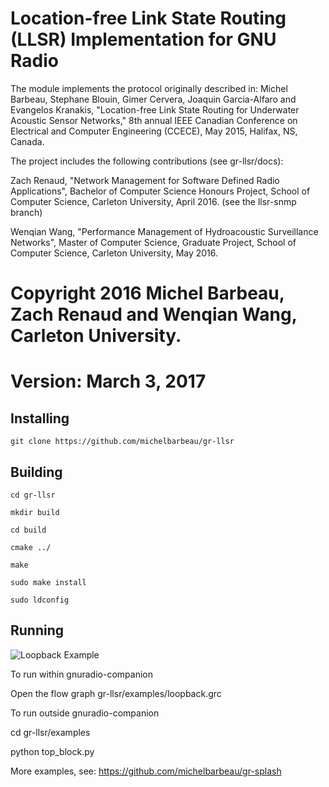 # Location-free Link State Routing (LLSR) Implementation for GNU Radio

The module implements the protocol originally described in:
Michel Barbeau, Stephane Blouin, Gimer Cervera, Joaquin Garcia-Alfaro
and Evangelos Kranakis, "Location-free Link State Routing for Underwater
Acoustic Sensor Networks," 8th annual IEEE Canadian Conference on
Electrical and Computer Engineering (CCECE), May 2015, Halifax, NS,
Canada.

The project includes the following contributions (see gr-llsr/docs):

Zach Renaud, "Network Management for Software Defined Radio Applications", Bachelor of Computer Science Honours Project, School of Computer Science, Carleton University, April 2016. (see the llsr-snmp branch)

Wenqian Wang, "Performance Management of Hydroacoustic Surveillance Networks", Master of Computer Science, Graduate Project, School of Computer Science, Carleton University, May 2016.

# Copyright 2016 Michel Barbeau, Zach Renaud and Wenqian Wang, Carleton University.
# Version: March 3, 2017

## Installing

`git clone https://github.com/michelbarbeau/gr-llsr`

## Building


```
cd gr-llsr

mkdir build

cd build

cmake ../

make

sudo make install

sudo ldconfig

```

## Running

![Loopback Example](https://github.com/michelbarbeau/gr-llsr/blob/master/loopback.png)

To run within gnuradio-companion

Open the flow graph  gr-llsr/examples/loopback.grc

To run outside gnuradio-companion

cd gr-llsr/examples

python top_block.py

More examples, see: https://github.com/michelbarbeau/gr-splash
